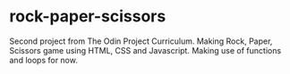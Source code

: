 # rock-paper-scissors
Second project from The Odin Project Curriculum. Making Rock, Paper, Scissors game using HTML, CSS and Javascript.
Making use of functions and loops for now.
